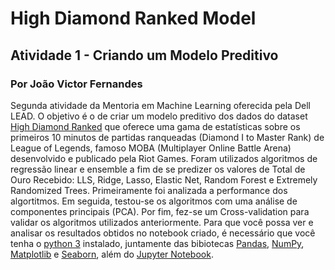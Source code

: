 # High Diamond Ranked Model

## Atividade 1 - Criando um Modelo Preditivo

### Por João Victor Fernandes

Segunda atividade da Mentoria em Machine Learning oferecida pela Dell LEAD. O objetivo é o de criar um modelo preditivo dos dados do dataset [High Diamond Ranked](https://www.kaggle.com/bobbyscience/league-of-legends-diamond-ranked-games-10-min) que oferece uma gama de estatísticas sobre os primeiros 10 minutos de partidas ranqueadas (Diamond I to Master Rank) de League of Legends, famoso MOBA (Multiplayer Online Battle Arena) desenvolvido e publicado pela Riot Games. Foram utilizados algoritmos de regressão linear e ensemble a fim de se predizer os valores de Total de Ouro Recebido: LLS, Ridge, Lasso, Elastic Net, Random Forest e Extremely Randomized Trees. Primeiramente foi analizada a performance dos algortitmos. Em seguida, testou-se os algoritmos com uma análise de componentes principais (PCA). Por fim, fez-se um Cross-validation para validar os algoritmos utilizados anteriormente.
Para que você possa ver e analisar os resultados obtidos no notebook criado, é necessário que você tenha o [python 3](https://www.python.org/) instalado, juntamente das bibiotecas [Pandas](https://pandas.pydata.org/), [NumPy](https://numpy.org/), [Matplotlib](https://matplotlib.org/) e [Seaborn](https://seaborn.pydata.org/), além do [Jupyter Notebook](https://jupyter.org/).
